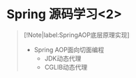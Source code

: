 # Spring 源码学习<2>

> [!Note|label:SpringAOP底层原理实现]
> + Spring AOP面向切面编程
>   - JDK动态代理
>   - CGLIB动态代理